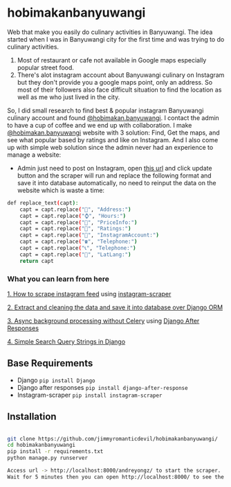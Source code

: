 # hobimakanbanyuwangi
Web that make you easily do culinary activities in Banyuwangi.
The idea started when I was in Banyuwangi city for the first time and was trying to do culinary activities. 
1. Most of restaurant or cafe not available in Google maps especially popular street food.
2. There's alot instagram account about Banyuwangi culinary on Instagram but they don't provide you a google maps point, only an address. So most of their followers also face difficult situation to find the location as well as me who just lived in the city.

So, I did small research to find best & popular instagram Banyuwangi culinary account and found [@hobimakan.banyuwangi](https://www.instagram.com/hobimakan.banyuwangi/). I contact the admin to have a cup of coffee and we end up with collaboration. I make [@hobimakan.banyuwangi](https://hobimakanbanyuwangi) website with 3 solution: Find, Get the maps, and see what popular based by ratings and like on Instagram. And I also come up with simple web solution since the admin never had an experience to manage a website:

- Admin just need to post on Instagram, open [this url](https://hobimakanbanyuwangi.com/andreyongz) and click update button and the scraper will run and replace the following format and save it into database automatically, no need to reinput the data on the website which is waste a time:

```sh
def replace_text(capt):
    capt = capt.replace("📎", "Address:")
    capt = capt.replace("⌚", "Hours:")
    capt = capt.replace("💸", "PriceInfo:")
    capt = capt.replace("🌟", "Ratings:")
    capt = capt.replace("📣", "InstagramAccount:")
    capt = capt.replace("☎️", "Telephone:")
    capt = capt.replace("📞", "Telephone:")
    capt = capt.replace("📌", "LatLang:")
    return capt

```


### What you can learn from here
[1. How to scrape instagram feed](https://github.com/jimmyromanticdevil/hobimakanbanyuwangi/blob/master/hobimakanbanyuwangi/utils/scrapper.py#L11) using [instagram-scraper](https://github.com/rarcega/instagram-scraper)

[2. Extract and cleaning the data and save it into database over Django ORM](https://github.com/jimmyromanticdevil/hobimakanbanyuwangi/blob/master/hobimakanbanyuwangi/utils/instagram-extraction.py#L72)

[3. Async background processing without Celery](https://github.com/jimmyromanticdevil/hobimakanbanyuwangi/blob/master/main/views.py#L306) using [Django After Responses](https://github.com/defrex/django-after-response)

[4. Simple Search Query Strings in Django](https://github.com/jimmyromanticdevil/hobimakanbanyuwangi/blob/master/main/views.py#L55) 


## Base Requirements

- Django `pip install Django`
- Django after responses `pip install django-after-response`
- Instagram-scraper `pip install instagram-scraper`


## Installation

```sh

git clone https://github.com/jimmyromanticdevil/hobimakanbanyuwangi/
cd hobimakanbanyuwangi
pip install -r requirements.txt
python manage.py runserver

Access url -> http://localhost:8000/andreyongz/ to start the scraper.
Wait for 5 minutes then you can open http://localhost:8000/ to see the result 

```

